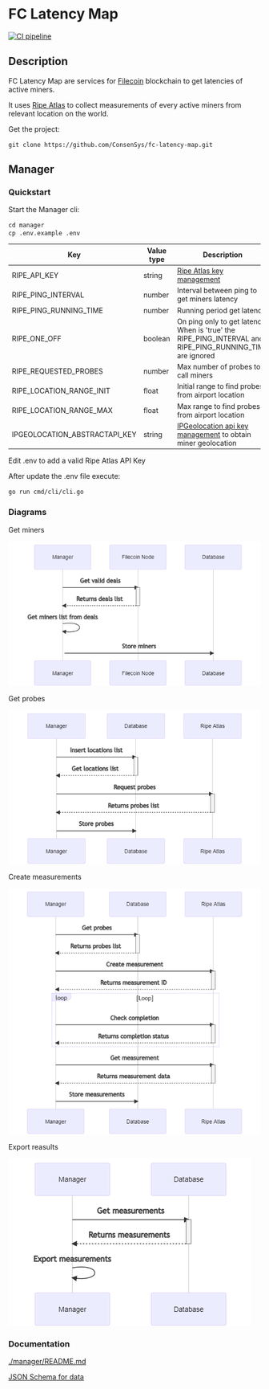 # FC Latency Map

[![CI pipeline](https://github.com/ConsenSys/fc-latency-map/actions/workflows/workflow.yml/badge.svg)](https://github.com/ConsenSys/fc-latency-map/actions/workflows/workflow.yml)

## Description

FC Latency Map are services for [Filecoin](https://filecoin.io/) blockchain to get latencies of active miners.

It uses [Ripe Atlas](https://atlas.ripe.net/) to collect measurements of every active miners from relevant location on
the world.

Get the project:

```shell
git clone https://github.com/ConsenSys/fc-latency-map.git
```

## Manager

### Quickstart

Start the Manager cli:

```shell
cd manager
cp .env.example .env
```

| Key | Value type | Description |
| --- | --- | --- |
| RIPE_API_KEY| string | [Ripe Atlas key management](https://atlas.ripe.net/keys/)       |
| RIPE_PING_INTERVAL| number  | Interval between ping to get miners latency |
| RIPE_PING_RUNNING_TIME| number | Running period get latency|
| RIPE_ONE_OFF | boolean | On ping only to get latency. When is 'true' the RIPE_PING_INTERVAL and RIPE_PING_RUNNING_TIME are ignored|
| RIPE_REQUESTED_PROBES | number | Max number of probes to call miners |
| RIPE_LOCATION_RANGE_INIT | float | Initial range to find probes from airport location |
| RIPE_LOCATION_RANGE_MAX | float | Max range to find probes from airport location |
| IPGEOLOCATION_ABSTRACTAPI_KEY | string | [IPGeolocation api key management](https://app.abstractapi.com/api/ip-geolocation/tester) to obtain miner geolocation |


Edit .env to add a valid Ripe Atlas API Key

After update the .env file execute:

```shell
go run cmd/cli/cli.go
```

### Diagrams

Get miners

![get-miners](./docs/diagrams/get-miners.png)

Get probes

![get-probes](./docs/diagrams/get-probes.png)

Create measurements

![get-measurements](./docs/diagrams/get-measurements.png)

Export reasults

![export-measurements](./docs/diagrams/export-measurements.png)

### Documentation

[./manager/README.md](./manager/README.md)

[JSON Schema for data](./docs/json/schema.json)